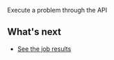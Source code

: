 Execute a problem through the API

## What's next

* [See the job results](../platform/see-job-results.md)